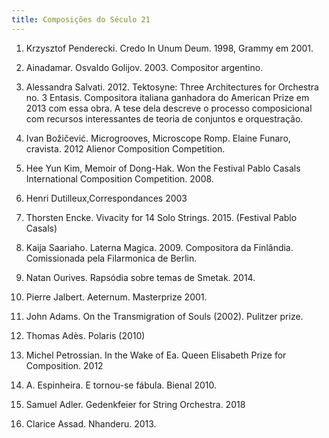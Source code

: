 ```yaml
---
title: Composições do Século 21
---
```



1. Krzysztof Penderecki. Credo In Unum Deum. 1998, Grammy em 2001.

2. Ainadamar. Osvaldo Golijov. 2003. Compositor argentino.

3. Alessandra Salvati. 2012. Tektosyne: Three Architectures for Orchestra no. 3
   Entasis. Compositora italiana ganhadora do American Prize em 2013 com essa
   obra. A tese dela descreve o processo composicional com recursos
   interessantes de teoria de conjuntos e orquestração.

4. Ivan Božičević. Microgrooves, Microscope Romp. Elaine Funaro, cravista. 2012
   Alienor Composition Competition.

5. Hee Yun Kim, Memoir of Dong-Hak. Won the Festival Pablo Casals International
   Composition Competition. 2008.

6. Henri Dutilleux,Correspondances 2003

7. Thorsten Encke. Vivacity for 14 Solo Strings. 2015. (Festival Pablo Casals)

8. Kaija Saariaho. Laterna Magica. 2009. Compositora da Finlândia. Comissionada
   pela Filarmonica de Berlin.

9. Natan Ourives. Rapsódia sobre temas de Smetak. 2014.

10. Pierre Jalbert. Aeternum. Masterprize 2001.

11. John Adams. On the Transmigration of Souls (2002). Pulitzer prize.

12. Thomas Adès. Polaris (2010)

13. Michel Petrossian. In the Wake of Ea. Queen Elisabeth Prize for Composition.
    2012

14. A. Espinheira. E tornou-se fábula. Bienal 2010.

15. Samuel Adler. Gedenkfeier for String Orchestra. 2018

16. Clarice Assad. Nhanderu. 2013.
